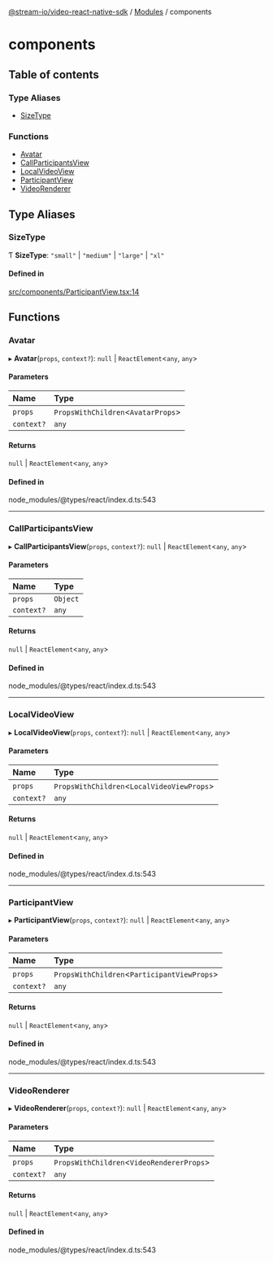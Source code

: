 [@stream-io/video-react-native-sdk](../README) / [Modules](../modules.md) / components

# components

## Table of contents

### Type Aliases

- [SizeType](components.md#sizetype)

### Functions

- [Avatar](components.md#avatar)
- [CallParticipantsView](components.md#callparticipantsview)
- [LocalVideoView](components.md#localvideoview)
- [ParticipantView](components.md#participantview)
- [VideoRenderer](components.md#videorenderer)

## Type Aliases

### SizeType

Ƭ **SizeType**: ``"small"`` \| ``"medium"`` \| ``"large"`` \| ``"xl"``

#### Defined in

[src/components/ParticipantView.tsx:14](https://github.com/GetStream/stream-video-js/blob/664a9bc/packages/react-native-sdk/src/components/ParticipantView.tsx#L14)

## Functions

### Avatar

▸ **Avatar**(`props`, `context?`): ``null`` \| `ReactElement`<`any`, `any`\>

#### Parameters

| Name | Type |
| :------ | :------ |
| `props` | `PropsWithChildren`<`AvatarProps`\> |
| `context?` | `any` |

#### Returns

``null`` \| `ReactElement`<`any`, `any`\>

#### Defined in

node_modules/@types/react/index.d.ts:543

___

### CallParticipantsView

▸ **CallParticipantsView**(`props`, `context?`): ``null`` \| `ReactElement`<`any`, `any`\>

#### Parameters

| Name | Type |
| :------ | :------ |
| `props` | `Object` |
| `context?` | `any` |

#### Returns

``null`` \| `ReactElement`<`any`, `any`\>

#### Defined in

node_modules/@types/react/index.d.ts:543

___

### LocalVideoView

▸ **LocalVideoView**(`props`, `context?`): ``null`` \| `ReactElement`<`any`, `any`\>

#### Parameters

| Name | Type |
| :------ | :------ |
| `props` | `PropsWithChildren`<`LocalVideoViewProps`\> |
| `context?` | `any` |

#### Returns

``null`` \| `ReactElement`<`any`, `any`\>

#### Defined in

node_modules/@types/react/index.d.ts:543

___

### ParticipantView

▸ **ParticipantView**(`props`, `context?`): ``null`` \| `ReactElement`<`any`, `any`\>

#### Parameters

| Name | Type |
| :------ | :------ |
| `props` | `PropsWithChildren`<`ParticipantViewProps`\> |
| `context?` | `any` |

#### Returns

``null`` \| `ReactElement`<`any`, `any`\>

#### Defined in

node_modules/@types/react/index.d.ts:543

___

### VideoRenderer

▸ **VideoRenderer**(`props`, `context?`): ``null`` \| `ReactElement`<`any`, `any`\>

#### Parameters

| Name | Type |
| :------ | :------ |
| `props` | `PropsWithChildren`<`VideoRendererProps`\> |
| `context?` | `any` |

#### Returns

``null`` \| `ReactElement`<`any`, `any`\>

#### Defined in

node_modules/@types/react/index.d.ts:543
